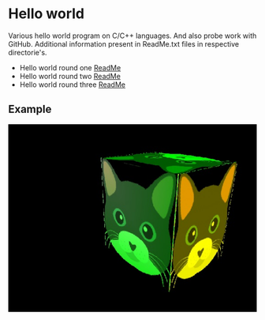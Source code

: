 # Hello world
Various hello world program on C/C++ languages.
And also probe work with GitHub.
Additional information present in ReadMe.txt files in respective directorie's.

- Hello world round one [ReadMe](hello_world_one/ReadMe.txt)
- Hello world round two [ReadMe](hello_world_two/ReadMe.txt)
- Hello world round three [ReadMe](hello_world_three/ReadMe.txt)

## Example
![Screenshot #1](hello_world_four/sshot.jpg)
